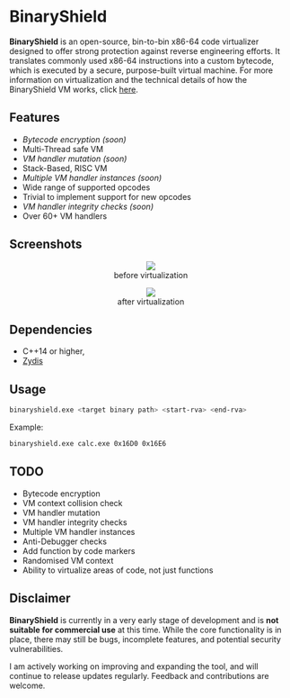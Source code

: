 # BinaryShield

**BinaryShield** is an open-source, bin-to-bin x86-64 code virtualizer designed to offer strong protection against reverse engineering efforts. It translates commonly used x86-64 instructions into a custom bytecode, which is executed by a secure, purpose-built virtual machine. For more information on virtualization and the technical details of how the BinaryShield VM works, click [here](https://connorjaydunn.github.io/blog/posts/binaryshield-a-bin2bin-x86-64-code-virtualizer/).

Features
----
* _Bytecode encryption (soon)_
* Multi-Thread safe VM
* _VM handler mutation (soon)_
* Stack-Based, RISC VM
* _Multiple VM handler instances (soon)_
* Wide range of supported opcodes
* Trivial to implement support for new opcodes
* _VM handler integrity checks (soon)_
* Over 60+ VM handlers

Screenshots
---

<p align="center">
  <img src="https://github.com/connorjaydunn/BinaryShield/blob/main/screenshots/before.png"/>
  <br>
  before virtualization
</p>

<p align="center">
  <img src="https://github.com/connorjaydunn/BinaryShield/blob/main/screenshots/after.png"/>
  <br>
  after virtualization
</p>

Dependencies
---
* C++14 or higher,
* [Zydis](https://github.com/zyantific/zydis)

Usage
----
```bash
binaryshield.exe <target binary path> <start-rva> <end-rva>
```

Example:

```bash
binaryshield.exe calc.exe 0x16D0 0x16E6
```

TODO
----

* Bytecode encryption
* VM context collision check
* VM handler mutation
* VM handler integrity checks
* Multiple VM handler instances
* Anti-Debugger checks
* Add function by code markers
* Randomised VM context
* Ability to virtualize areas of code, not just functions

Disclaimer
---
**BinaryShield** is currently in a very early stage of development and is **not suitable for commercial use** at this time. While the core functionality is in place, there may still be bugs, incomplete features, and potential security vulnerabilities.

I am actively working on improving and expanding the tool, and will continue to release updates regularly. Feedback and contributions are welcome.